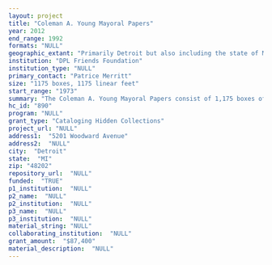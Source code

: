 ```yaml
--- 
layout: project 
title: "Coleman A. Young Mayoral Papers"
year: 2012
end_range: 1992
formats: "NULL"
geographic_extant: "Primarily Detroit but also including the state of Michigan and the Midwest."
institution: "DPL Friends Foundation"
institution_type: "NULL"
primary_contact: "Patrice Merritt"
size: "1175 boxes, 1175 linear feet"
start_range: "1973"
summary: "The Coleman A. Young Mayoral Papers consist of 1,175 boxes of documents from his twenty years as mayor of Detroit. The bulk of the documents pertain to communications from city of Detroit departments, the federal government, and a wide array of groups, organizations, and citizens from Detroit and Michigan. The records would breakdown into the following correspondence series: Businesses; Citizen's Letters; City of Detroit departments; Detroit Economic Develpment Corporation; State of Michigan; Wayne County; U.S. Government."
hc_id: "890"
program: "NULL"
grant_type: "Cataloging Hidden Collections"
project_url: "NULL"
address1:  "5201 Woodward Avenue"
address2:  "NULL"
city:  "Detroit"
state:  "MI"
zip: "48202"
repository_url:  "NULL"
funded:  "TRUE"
p1_institution:  "NULL"
p2_name:  "NULL"
p2_institution:  "NULL"
p3_name:  "NULL"
p3_institution:  "NULL"
material_string: "NULL"
collaborating_institution:  "NULL"
grant_amount:  "$87,400"
material_description:  "NULL"
---
```

